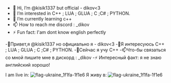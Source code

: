 - 👋 Hi, I’m @kisik1337 but official - dikov<3
- 👀 I’m interested in C++ ; LUA ; GLUA ; C ;C# ; PYTHON.
- 🌱 I’m currently learning c++
- 📫 How to reach me discord : _dikov
- ⚡ Fun fact: I'am dont know english perfectly

-👋Привет,я @kisik1337 но официально я - dikov<3
-👀Я интересуюсь C++ ; LUA ; GLUA ; C ;C# ; PYTHON.
-🌱Сейчас я учу C++
-📫Что-бы связаться со мной пишите мне в дискорд : _dikov
-⚡ Интересный факт: я не знаю английский хорошо!

I am live in: ![flag-ukraine_1f1fa-1f1e6](https://github.com/kisik1337/kisik1337/assets/155396493/aa9f9866-ba05-468a-b318-b84b4454bbf5)
Я живу в: ![flag-ukraine_1f1fa-1f1e6](https://github.com/kisik1337/kisik1337/assets/155396493/1fdf3e74-3d9b-4453-9c52-3633fafe90c5)

<!---
kisik1337/kisik1337 is a ✨ special ✨ repository because its `README.md` (this file) appears on your GitHub profile.
You can click the Preview link to take a look at your changes.
--->

